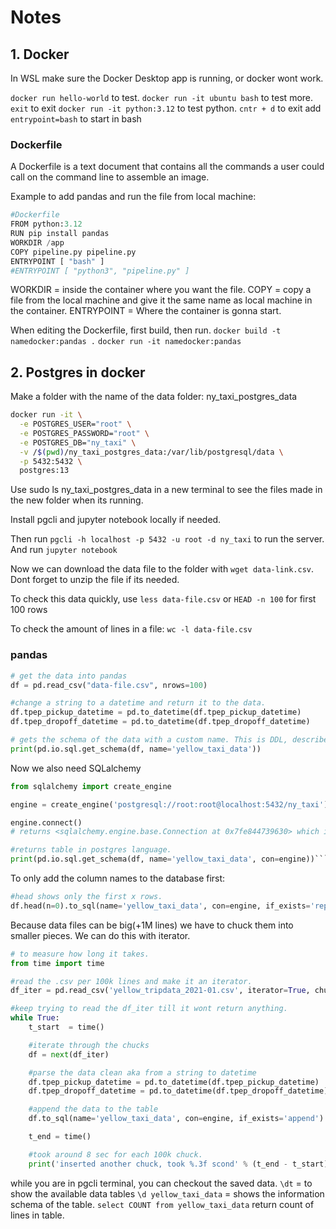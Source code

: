 # Notes

## 1. Docker

In WSL make sure the Docker Desktop app is running, or docker wont work.

`docker run hello-world` to test.
`docker run -it ubuntu bash` to test more. `exit` to exit
`docker run -it python:3.12` to test python. `cntr + d` to exit
add `entrypoint=bash` to start in bash

### Dockerfile

A Dockerfile is a text document that contains all the commands a user could
call on the command line to assemble an image.

Example to add pandas and run the file from local machine:

```python
#Dockerfile
FROM python:3.12
RUN pip install pandas
WORKDIR /app
COPY pipeline.py pipeline.py
ENTRYPOINT [ "bash" ]
#ENTRYPOINT [ "python3", "pipeline.py" ]
```

WORKDIR = inside the container where you want the file.
COPY = copy a file from the local machine
and give it the same name as local machine in the container.
ENTRYPOINT = Where the container is gonna start.

When editing the Dockerfile, first build, then run.
`docker build -t namedocker:pandas .`
`docker run -it namedocker:pandas`

## 2. Postgres in docker

Make a folder with the name of the data folder: ny_taxi_postgres_data

```bash
docker run -it \
  -e POSTGRES_USER="root" \
  -e POSTGRES_PASSWORD="root" \
  -e POSTGRES_DB="ny_taxi" \
  -v /$(pwd)/ny_taxi_postgres_data:/var/lib/postgresql/data \
  -p 5432:5432 \
  postgres:13
```

Use sudo ls ny_taxi_postgres_data in a new terminal to see the files made in the new folder when its running.

Install pgcli and jupyter notebook locally if needed.

Then run `pgcli -h localhost -p 5432 -u root -d ny_taxi` to run the server.
And run `jupyter notebook`

Now we can download the data file to the folder with `wget data-link.csv`. Dont forget to unzip the file if its needed.

To check this data quickly, use `less data-file.csv` or `HEAD -n 100` for first 100 rows

To check the amount of lines in a file: `wc -l data-file.csv`

### pandas

```python
# get the data into pandas
df = pd.read_csv("data-file.csv", nrows=100)

#change a string to a datetime and return it to the data.
df.tpep_pickup_datetime = pd.to_datetime(df.tpep_pickup_datetime)
df.tpep_dropoff_datetime = pd.to_datetime(df.tpep_dropoff_datetime)

# gets the schema of the data with a custom name. This is DDL, describes how the table should look like in SQL.
print(pd.io.sql.get_schema(df, name='yellow_taxi_data'))
```

Now we also need SQLalchemy

````python
from sqlalchemy import create_engine

engine = create_engine('postgresql://root:root@localhost:5432/ny_taxi')

engine.connect()
# returns <sqlalchemy.engine.base.Connection at 0x7fe844739630> which is good

#returns table in postgres language.
print(pd.io.sql.get_schema(df, name='yellow_taxi_data', con=engine))```
````

To only add the column names to the database first:

```python
#head shows only the first x rows.
df.head(n=0).to_sql(name='yellow_taxi_data', con=engine, if_exists='replace')
```

Because data files can be big(+1M lines) we have to chuck them into smaller pieces.
We can do this with iterator.

```python
# to measure how long it takes.
from time import time

#read the .csv per 100k lines and make it an iterator.
df_iter = pd.read_csv('yellow_tripdata_2021-01.csv', iterator=True, chunksize=100000)

#keep trying to read the df_iter till it wont return anything.
while True:
    t_start  = time()

    #iterate through the chucks
    df = next(df_iter)

    #parse the data clean aka from a string to datetime
    df.tpep_pickup_datetime = pd.to_datetime(df.tpep_pickup_datetime)
    df.tpep_dropoff_datetime = pd.to_datetime(df.tpep_dropoff_datetime)

    #append the data to the table
    df.to_sql(name='yellow_taxi_data', con=engine, if_exists='append')

    t_end = time()

    #took around 8 sec for each 100k chuck.
    print('inserted another chuck, took %.3f scond' % (t_end - t_start))
```

while you are in pgcli terminal, you can checkout the saved data.
`\dt` = to show the available data tables
`\d yellow_taxi_data` = shows the information schema of the table.
`select COUNT from yellow_taxi_data` return count of lines in table.
